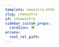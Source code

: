 ```yaml
---
template: newintro.html
slug: /newintro
id: idnewintro
sidebar_custom_props:
  cardIcon: 📚
arcana:
  root_rel_path: .
---
```


# 

